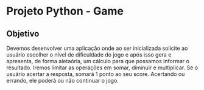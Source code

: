 # Projeto Python - Game

## Objetivo
Devemos desenvolver uma aplicação onde ao ser inicializada solicite ao usuário escolher o
nível de dificuldade do jogo e após isso gera e apresenta, de forma aletaória, um cálculo para que
possamos informar o resultado.
Iremos limitar as operações em somar, diminuir e multiplicar. Se o usuário acertar a resposta, somará 1 ponto ao seu score. Acertando ou errando, ele poderá ou não continuar o jogo.